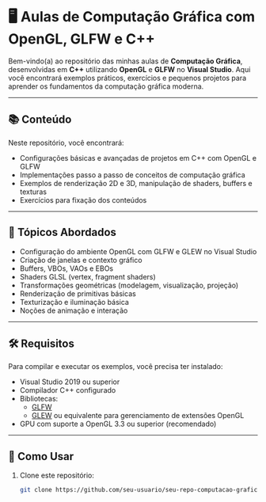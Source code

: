 # 🖥️ Aulas de Computação Gráfica com OpenGL, GLFW e C++

Bem-vindo(a) ao repositório das minhas aulas de **Computação Gráfica**, desenvolvidas em **C++** utilizando **OpenGL** e **GLFW** no **Visual Studio**. Aqui você encontrará exemplos práticos, exercícios e pequenos projetos para aprender os fundamentos da computação gráfica moderna.

---

## 📚 Conteúdo

Neste repositório, você encontrará:

- Configurações básicas e avançadas de projetos em C++ com OpenGL e GLFW
- Implementações passo a passo de conceitos de computação gráfica
- Exemplos de renderização 2D e 3D, manipulação de shaders, buffers e texturas
- Exercícios para fixação dos conteúdos

---

## 🧠 Tópicos Abordados

- Configuração do ambiente OpenGL com GLFW e GLEW no Visual Studio
- Criação de janelas e contexto gráfico
- Buffers, VBOs, VAOs e EBOs
- Shaders GLSL (vertex, fragment shaders)
- Transformações geométricas (modelagem, visualização, projeção)
- Renderização de primitivas básicas
- Texturização e iluminação básica
- Noções de animação e interação

---

## 🛠️ Requisitos

Para compilar e executar os exemplos, você precisa ter instalado:

- Visual Studio 2019 ou superior
- Compilador C++ configurado
- Bibliotecas:
  - [GLFW](https://www.glfw.org/)
  - [GLEW](http://glew.sourceforge.net/) ou equivalente para gerenciamento de extensões OpenGL
- GPU com suporte a OpenGL 3.3 ou superior (recomendado)

---

## 🚀 Como Usar

1. Clone este repositório:

   ```bash
   git clone https://github.com/seu-usuario/seu-repo-computacao-grafica.git
